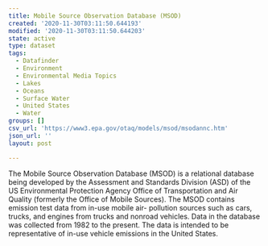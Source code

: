 ```yaml
---
title: Mobile Source Observation Database (MSOD)
created: '2020-11-30T03:11:50.644193'
modified: '2020-11-30T03:11:50.644203'
state: active
type: dataset
tags:
  - Datafinder
  - Environment
  - Environmental Media Topics
  - Lakes
  - Oceans
  - Surface Water
  - United States
  - Water
groups: []
csv_url: 'https://www3.epa.gov/otaq/models/msod/msodannc.htm'
json_url: ''
layout: post

---
```

The Mobile Source Observation Database (MSOD) is a relational database being developed by the Assessment and Standards Division (ASD) of the US Environmental Protection Agency Office of Transportation and Air Quality (formerly the Office of Mobile Sources). The MSOD contains emission test data from in-use mobile air- pollution sources such as cars, trucks, and engines from trucks and nonroad vehicles. Data in the database was collected from 1982 to the present. The data is intended to be representative of in-use vehicle emissions in the United States.
